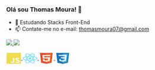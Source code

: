 ### Olá sou Thomas Moura! 👋

- 🌱 Estudando Stacks Front-End
- 📫 Contate-me no e-mail: thomasmoura07@gmail.com

<div>
  <a href="https://github.com/thomasmoura07">
  <img height="150em" src="https://github-readme-stats.vercel.app/api?username=thomasmoura07&show_icons=true&theme=dracula&include_all_commits=true&count_private=true"/>
  <img height="150em" src="https://github-readme-stats.vercel.app/api/top-langs/?username=thomasmoura07&layout=compact&langs_count=7&theme=dracula"/>
</div>
  
<div style="display: inline_block"><br>
  <img align="center" alt="Js" height="30" width="40" src="https://raw.githubusercontent.com/devicons/devicon/master/icons/javascript/javascript-plain.svg">
  <img align="center" alt="React" height="30" width="40" src="https://raw.githubusercontent.com/devicons/devicon/master/icons/react/react-original.svg">
  <img align="center" alt="HTML" height="30" width="40" src="https://raw.githubusercontent.com/devicons/devicon/master/icons/html5/html5-original.svg">
  <img align="center" alt="CSS" height="30" width="40" src="https://raw.githubusercontent.com/devicons/devicon/master/icons/css3/css3-original.svg">
</div>
  
<!-- <div>
 ![snake animation](https://github.com/thomasmoura07/thomasmoura07/blob/output/github-contribution-grid-snake.svg)
</div>
   -->
  

